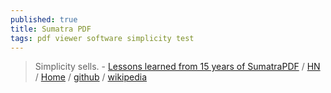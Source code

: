 ```yaml
---
published: true
title: Sumatra PDF
tags: pdf viewer software simplicity test
---
```

> Simplicity sells. - [Lessons learned from 15 years of SumatraPDF](https://blog.kowalczyk.info/article/2f72237a4230410a888acbfce3dc0864/lessons-learned-from-15-years-of-sumatrapdf-an-open-source-windows-app.html) / [HN](https://news.ycombinator.com/item?id=27968900) / [Home](https://www.sumatrapdfreader.org/free-pdf-reader) / [github](https://github.com/sumatrapdfreader/sumatrapdf) / [wikipedia](https://en.wikipedia.org/wiki/Sumatra_PDF)
